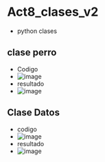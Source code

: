 # Act8_clases_v2
- python clases

## clase perro
- Codigo
- ![image](https://github.com/user-attachments/assets/330119b7-a47a-430d-913c-dcff34d75974)
- resultado
- ![image](https://github.com/user-attachments/assets/a9deaa23-5a96-40d0-b098-b15fd5c29731)

## Clase Datos
- codigo
- ![image](https://github.com/user-attachments/assets/0f928c37-ce75-4383-bb9b-0dae1c55fd44)
- resultado
- ![image](https://github.com/user-attachments/assets/9f5c2701-715d-43d0-b323-629ab7d73eed)



